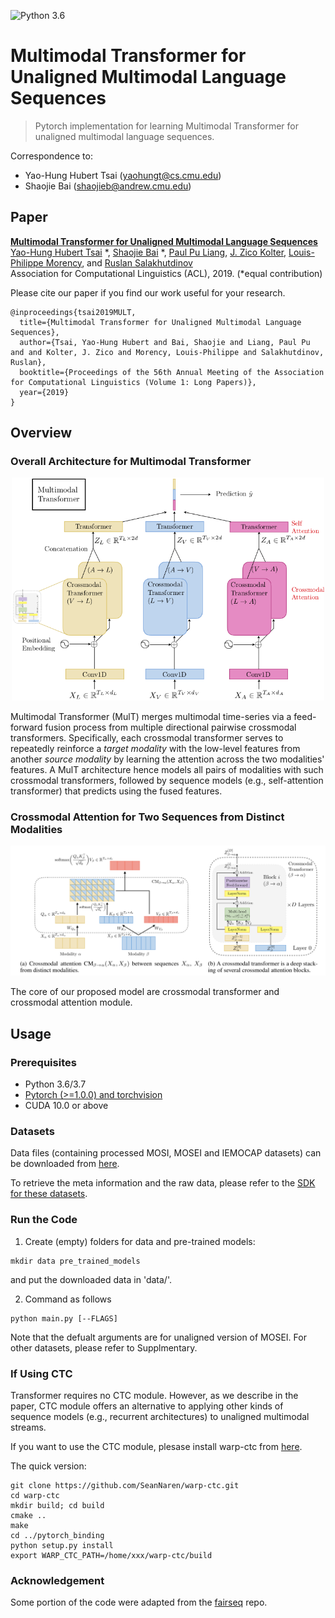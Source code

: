 ![Python 3.6](https://img.shields.io/badge/python-3.6-green.svg)  

# Multimodal Transformer for Unaligned Multimodal Language Sequences

> Pytorch implementation for learning Multimodal Transformer for unaligned multimodal language sequences.

Correspondence to: 
  - Yao-Hung Hubert Tsai (yaohungt@cs.cmu.edu)
  - Shaojie Bai (shaojieb@andrew.cmu.edu)

## Paper
[**Multimodal Transformer for Unaligned Multimodal Language Sequences**](https://arxiv.org/pdf/1906.00295.pdf)<br>
[Yao-Hung Hubert Tsai](https://yaohungt.github.io) *, [Shaojie Bai](https://jerrybai1995.github.io) *, [Paul Pu Liang](http://www.cs.cmu.edu/~pliang/), [J. Zico Kolter](http://zicokolter.com), [Louis-Philippe Morency](https://www.cs.cmu.edu/~morency/), and [Ruslan Salakhutdinov](https://www.cs.cmu.edu/~rsalakhu/)<br>
Association for Computational Linguistics (ACL), 2019. (*equal contribution)

Please cite our paper if you find our work useful for your research.
```
@inproceedings{tsai2019MULT,
  title={Multimodal Transformer for Unaligned Multimodal Language Sequences},
  author={Tsai, Yao-Hung Hubert and Bai, Shaojie and Liang, Paul Pu and and Kolter, J. Zico and Morency, Louis-Philippe and Salakhutdinov, Ruslan},
  booktitle={Proceedings of the 56th Annual Meeting of the Association for Computational Linguistics (Volume 1: Long Papers)},
  year={2019}
}
```

## Overview

### Overall Architecture for Multimodal Transformer
<p align="center">
<img src='imgs/architecture.png' width="500px"/>

Multimodal Transformer (MulT) merges multimodal time-series via a feed-forward fusion process from multiple directional pairwise crossmodal transformers. Specifically, each crossmodal transformer serves to repeatedly reinforce a *target modality* with the low-level features from another *source modality* by learning the attention across the two modalities' features. A MulT architecture hence models all pairs of modalities with such crossmodal transformers, followed by sequence models (e.g., self-attention transformer) that predicts using the fused features.


### Crossmodal Attention for Two Sequences from Distinct Modalities 
<p align="center">
<img src='imgs/cm.png' width="1000px"/>
  
The core of our proposed model are crossmodal transformer and crossmodal attention module.   
  
## Usage

### Prerequisites
- Python 3.6/3.7
- [Pytorch (>=1.0.0) and torchvision](https://pytorch.org/)
- CUDA 10.0 or above

### Datasets

Data files (containing processed MOSI, MOSEI and IEMOCAP datasets) can be downloaded from [here](https://www.dropbox.com/sh/hyzpgx1hp9nj37s/AAB7FhBqJOFDw2hEyvv2ZXHxa?dl=0).

To retrieve the meta information and the raw data, please refer to the [SDK for these datasets](https://github.com/A2Zadeh/CMU-MultimodalSDK).

### Run the Code

1. Create (empty) folders for data and pre-trained models:
~~~~
mkdir data pre_trained_models
~~~~

and put the downloaded data in 'data/'.

2. Command as follows
~~~~
python main.py [--FLAGS]
~~~~

Note that the defualt arguments are for unaligned version of MOSEI. For other datasets, please refer to Supplmentary.

### If Using CTC

Transformer requires no CTC module. However, as we describe in the paper, CTC module offers an alternative to applying other kinds of sequence models (e.g., recurrent architectures) to unaligned multimodal streams.

If you want to use the CTC module, plesase install warp-ctc from [here](https://github.com/baidu-research/warp-ctc).

The quick version:
~~~~
git clone https://github.com/SeanNaren/warp-ctc.git
cd warp-ctc
mkdir build; cd build
cmake ..
make
cd ../pytorch_binding
python setup.py install
export WARP_CTC_PATH=/home/xxx/warp-ctc/build
~~~~

### Acknowledgement
Some portion of the code were adapted from the [fairseq](https://github.com/pytorch/fairseq) repo.


